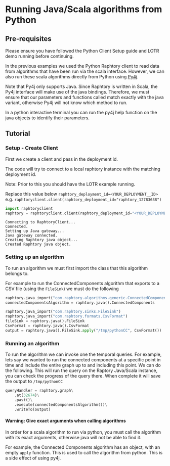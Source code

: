 # Running Java/Scala algorithms from Python

## Pre-requisites

Please ensure you have followed the Python Client Setup guide and LOTR demo running before continuing.

In the previous examples we used the Python Raphtory client to read data from algorithms
that have been run via the scala interface. However, we can also run these scala algorithms 
directly from Python using [Py4j](https://www.py4j.org/). 

Note that Py4j only supports Java. Since Raphtory is written in Scala, the Py4j interface will 
make use of the java bindings. Therefore, we must ensure that our parameters and functions called 
match exactly with the java variant, otherwise Py4j will not know which method to run. 

In a python interactive terminal you can run the py4j help function on the java objects to identify 
their parameters. 

## Tutorial

### Setup - Create Client

First we create a client and pass in the deployment id.

The code will try to connect to a local raphtory instance with the matching deployment id. 

Note: Prior to this you should have the LOTR example running.

Replace this value below `raphtory_deployment_id=<YOUR_DEPLOYMENT__ID>`
e.g. `raphtoryclient.client(raphtory_deployment_id="raphtory_12783638")`

```python
import raphtoryclient
raphtory = raphtoryclient.client(raphtory_deployment_id="<YOUR_DEPLOYMENT__ID>")
```

    Connecting to RaphtoryClient...
    Connected.
    Setting up Java gateway...
    Java gateway connected.
    Creating Raphtory java object...
    Created Raphtory java object.
    

### Setting up an algorithm

To run an algorithm we must first import the class that this algorithm belongs to. 

For example to run the ConnectedComponents algorithm that exports to a CSV file (using the `FileSink`)
we must do the following

```python 
raphtory.java_import("com.raphtory.algorithms.generic.ConnectedComponents")
connectedComponentsAlgorithm = raphtory.java().ConnectedComponents

raphtory.java_import("com.raphtory.sinks.FileSink")
raphtory.java_import("com.raphtory.formats.CsvFormat")
fileSink = raphtory.java().FileSink
CsvFormat = raphtory.java().CsvFormat
output = raphtory.java().FileSink.apply("/tmp/pythonCC", CsvFormat())

```

### Running an algorithm 

To run the algorithm we can invoke one the temporal queries.
For example, lets say we wanted to run the connected components at a specific
point in time and include the entire graph up to and including this point. 
We can do the following. This will run the query on the Raptory Java/Scala instance,
you can check the progress of the query there. When complete it will save the output 
to `/tmp/pythonCC`

```python
queryHandler = raphtory.graph\
    .at(32674)\
    .past()\
    .execute(connectedComponentsAlgorithm())\
    .writeTo(output)
```

#### Warning: Give exact arguments when calling algorithms 

In order for a scala algorithm to run via python, you must call the algorithm
with its exact arguments, otherwise java will not be able to find it.

For example, the Connected Components algorithm has an object, with an empty `apply` function.
This is used to call the algorithm from python. This is a side effect of using py4j.